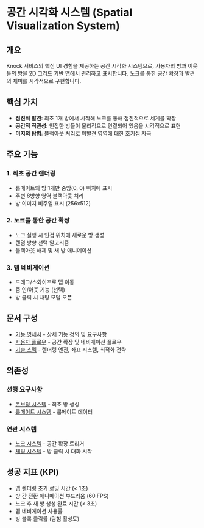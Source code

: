 # 공간 시각화 시스템 (Spatial Visualization System)

## 개요
Knock 서비스의 핵심 UI 경험을 제공하는 공간 시각화 시스템으로, 사용자의 방과 이웃들의 방을 2D 그리드 기반 맵에서 관리하고 표시합니다. 노크를 통한 공간 확장과 발견의 재미를 시각적으로 구현합니다.

## 핵심 가치
- **점진적 발견**: 최초 1개 방에서 시작해 노크를 통해 점진적으로 세계를 확장
- **공간적 직관성**: 인접한 방들이 물리적으로 연결되어 있음을 시각적으로 표현
- **미지의 탐험**: 블랙아웃 처리로 미발견 영역에 대한 호기심 자극

## 주요 기능

### 1. 최초 공간 렌더링
- 룸메이트의 방 1개만 중앙(0, 0) 위치에 표시
- 주변 8방향 영역 블랙아웃 처리
- 방 이미지 비주얼 표시 (256x512)

### 2. 노크를 통한 공간 확장
- 노크 실행 시 인접 위치에 새로운 방 생성
- 랜덤 방향 선택 알고리즘
- 블랙아웃 해제 및 새 방 애니메이션

### 3. 맵 네비게이션
- 드래그/스와이프로 맵 이동
- 줌 인/아웃 기능 (선택)
- 방 클릭 시 채팅 모달 오픈

## 문서 구성

- [기능 명세서](./feature-spec.md) - 상세 기능 정의 및 요구사항
- [사용자 플로우](./user-flow.md) - 공간 확장 및 네비게이션 플로우
- [기술 스펙](./tech-spec.md) - 렌더링 엔진, 좌표 시스템, 최적화 전략

## 의존성

### 선행 요구사항
- [온보딩 시스템](../01_Onboarding/README.md) - 최초 방 생성
- [룸메이트 시스템](../02_Roommate/README.md) - 룸메이트 데이터

### 연관 시스템
- [노크 시스템](../03_Knock/README.md) - 공간 확장 트리거
- [채팅 시스템](../04_Chat/README.md) - 방 클릭 시 대화 시작

## 성공 지표 (KPI)
- 맵 렌더링 초기 로딩 시간 (< 1초)
- 방 간 전환 애니메이션 부드러움 (60 FPS)
- 노크 후 새 방 생성 완료 시간 (< 3초)
- 맵 네비게이션 사용률
- 방 블록 클릭률 (탐험 활성도)
